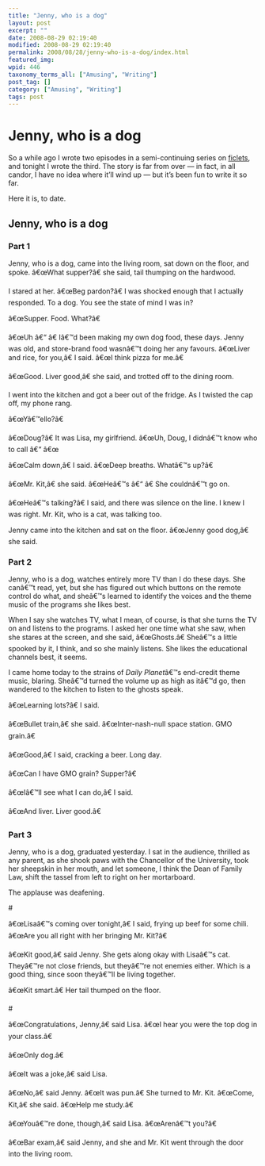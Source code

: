```yaml
---
title: "Jenny, who is a dog"
layout: post
excerpt: ""
date: 2008-08-29 02:19:40
modified: 2008-08-29 02:19:40
permalink: 2008/08/28/jenny-who-is-a-dog/index.html
featured_img: 
wpid: 446
taxonomy_terms_all: ["Amusing", "Writing"]
post_tag: []
category: ["Amusing", "Writing"]
tags: post
---
```


# Jenny, who is a dog

So a while ago I wrote two episodes in a semi-continuing series on [ficlets](http://ficlets.com/authors/pj), and tonight I wrote the third. The story is far from over — in fact, in all candor, I have no idea where it’ll wind up — but it’s been fun to write it so far.

Here it is, to date.

Jenny, who is a dog
-------------------

### Part 1

Jenny, who is a dog, came into the living room, sat down on the floor, and spoke. â€œWhat supper?â€&#157; she said, tail thumping on the hardwood.

I stared at her. â€œBeg pardon?â€&#157; I was shocked enough that I actually responded. To a dog. You see the state of mind I was in?

â€œSupper. Food. What?â€&#157;

â€œUh â€“ â€&#157; Iâ€™d been making my own dog food, these days. Jenny was old, and store-brand food wasnâ€™t doing her any favours. â€œLiver and rice, for you,â€&#157; I said. â€œI think pizza for me.â€&#157;

â€œGood. Liver good,â€&#157; she said, and trotted off to the dining room.

I went into the kitchen and got a beer out of the fridge. As I twisted the cap off, my phone rang.

â€œYâ€™ello?â€&#157;

â€œDoug?â€&#157; It was Lisa, my girlfriend. â€œUh, Doug, I didnâ€™t know who to call â€“ â€œ

â€œCalm down,â€&#157; I said. â€œDeep breaths. Whatâ€™s up?â€&#157;

â€œMr. Kit,â€&#157; she said. â€œHeâ€™s â€“ â€&#157; She couldnâ€™t go on.

â€œHeâ€™s talking?â€&#157; I said, and there was silence on the line. I knew I was right. Mr. Kit, who is a cat, was talking too.

Jenny came into the kitchen and sat on the floor. â€œJenny good dog,â€&#157; she said.

### Part 2

Jenny, who is a dog, watches entirely more TV than I do these days. She canâ€™t read, yet, but she has figured out which buttons on the remote control do what, and sheâ€™s learned to identify the voices and the theme music of the programs she likes best.

When I say she watches TV, what I mean, of course, is that she turns the TV on and listens to the programs. I asked her one time what she saw, when she stares at the screen, and she said, â€œGhosts.â€&#157; Sheâ€™s a little spooked by it, I think, and so she mainly listens. She likes the educational channels best, it seems.

I came home today to the strains of *Daily Planet*â€™s end-credit theme music, blaring. Sheâ€™d turned the volume up as high as itâ€™d go, then wandered to the kitchen to listen to the ghosts speak.

â€œLearning lots?â€&#157; I said.

â€œBullet train,â€&#157; she said. â€œInter-nash-null space station. GMO grain.â€&#157;

â€œGood,â€&#157; I said, cracking a beer. Long day.

â€œCan I have GMO grain? Supper?â€&#157;

â€œIâ€™ll see what I can do,â€&#157; I said.

â€œAnd liver. Liver good.â€&#157;

### Part 3

Jenny, who is a dog, graduated yesterday. I sat in the audience, thrilled as any parent, as she shook paws with the Chancellor of the University, took her sheepskin in her mouth, and let someone, I think the Dean of Family Law, shift the tassel from left to right on her mortarboard.

The applause was deafening.

\#

â€œLisaâ€™s coming over tonight,â€&#157; I said, frying up beef for some chili. â€œAre you all right with her bringing Mr. Kit?â€&#157;

â€œKit good,â€&#157; said Jenny. She gets along okay with Lisaâ€™s cat. Theyâ€™re not close friends, but theyâ€™re not enemies either. Which is a good thing, since soon theyâ€™ll be living together.

â€œKit smart.â€&#157; Her tail thumped on the floor.

\#

â€œCongratulations, Jenny,â€&#157; said Lisa. â€œI hear you were the top dog in your class.â€&#157;

â€œOnly dog.â€&#157;

â€œIt was a joke,â€&#157; said Lisa.

â€œNo,â€&#157; said Jenny. â€œIt was pun.â€&#157; She turned to Mr. Kit. â€œCome, Kit,â€&#157; she said. â€œHelp me study.â€&#157;

â€œYouâ€™re done, though,â€&#157; said Lisa. â€œArenâ€™t you?â€&#157;

â€œBar exam,â€&#157; said Jenny, and she and Mr. Kit went through the door into the living room.
